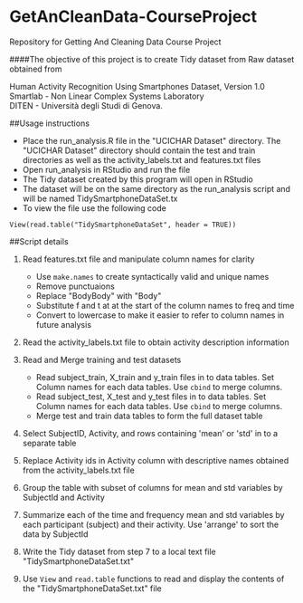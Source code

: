# GetAnCleanData-CourseProject
Repository for Getting And Cleaning Data Course Project


####The objective of this project is to create Tidy dataset from Raw dataset obtained from  

Human Activity Recognition Using Smartphones Dataset, Version 1.0  
Smartlab - Non Linear Complex Systems Laboratory  
DITEN - Università degli Studi di Genova.

##Usage instructions  
* Place the run_analysis.R file in the "UCICHAR Dataset" directory. The "UCICHAR Dataset" directory should contain the test and train directories as well as the activity_labels.txt and features.txt files    
* Open run_analysis in RStudio and run the file  
* The Tidy dataset created by this program will open in RStudio  
* The dataset will be on the same directory as the run_analysis script and will be named TidySmartphoneDataSet.tx  
* To view the file use the following code  
```
View(read.table("TidySmartphoneDataSet", header = TRUE))
```

##Script details
1. Read features.txt file and manipulate column names for clarity
    + Use `make.names` to create syntactically valid and unique names  
    + Remove punctuaions
    + Replace "BodyBody" with "Body"
    + Substitute f and t at at the start of the column names to freq and time
    + Convert to lowercase to make it easier to refer to column names in future analysis  
  
  
2. Read the activity_labels.txt file to obtain activity description information  

3. Read and Merge training and test datasets
    + Read subject_train, X_train and y_train files in to data tables. Set Column names for each data tables. Use `cbind` to merge columns.
    + Read subject_test, X_test and y_test files in to data tables. Set Column names for each data tables. Use `cbind` to merge columns.
    + Merge test and train data tables to form the full dataset table  
  
  
4. Select SubjectID, Activity, and rows containing 'mean' or 'std' in to a separate table

5. Replace Activity ids in Activity column with descriptive names obtained from the activity_labels.txt file

6. Group the table with subset of columns for mean and std variables by SubjectId and Activity

7. Summarize each of the time and frequency mean and std variables by each participant (subject) and their activity. Use 'arrange' to sort the data by SubjectId

8. Write the Tidy dataset from step 7 to a local text file "TidySmartphoneDataSet.txt"

9. Use `View` and `read.table` functions to read and display the contents of the "TidySmartphoneDataSet.txt" file
